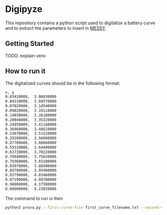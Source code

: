 # Digipyze

This repository contains a python script used to digitalize a battery curve and to extract the parameters to insert in [MESSY](https://github.com/eml-eda/messy).

## Getting Started

TODO: explain venv 


## How to run it

The digitalized curves should be in the following format:

```txt
x, y
0.03410000,  3.00830000
0.04210000,  3.04570000
0.07820000,  3.14540000
0.09820000,  3.19110000
0.14030000,  3.26180000
0.20040000,  3.35320000
0.24450000,  3.41140000
0.30460000,  3.48610000
0.33670000,  3.51520000
0.39280000,  3.56090000
0.47700000,  3.60660000
0.55510000,  3.64400000
0.63730000,  3.70220000
0.70940000,  3.75620000
0.79360000,  3.83100000
0.83970000,  3.88500000
0.89780000,  3.95980000
0.93790000,  4.03460000
0.97190000,  4.09700000
0.98800000,  4.17590000
0.99600000,  4.23820000
```


The command to run is then 

```bash
python3 prova.py --first-curve-file first_curve_filename.txt --second-curve-file second_curve_filename.txt --battery-capacity battery_capacity_in_mah
```

